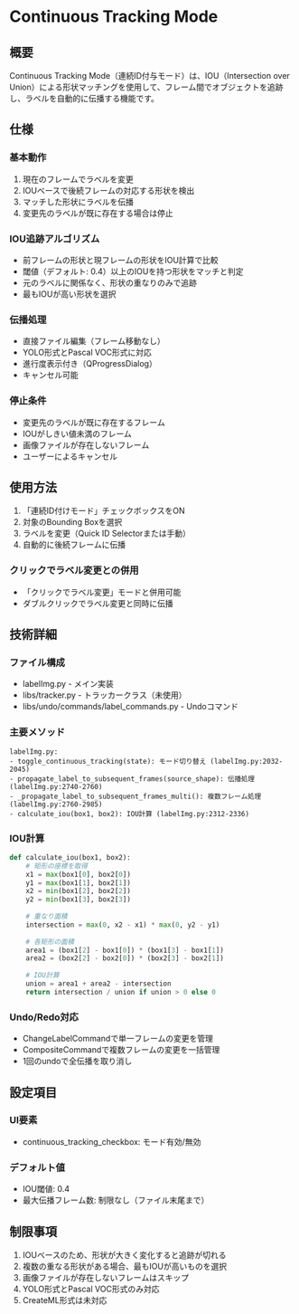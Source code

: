 # Continuous Tracking Mode

## 概要

Continuous Tracking Mode（連続ID付与モード）は、IOU（Intersection over Union）による形状マッチングを使用して、フレーム間でオブジェクトを追跡し、ラベルを自動的に伝播する機能です。

## 仕様

### 基本動作
1. 現在のフレームでラベルを変更
2. IOUベースで後続フレームの対応する形状を検出
3. マッチした形状にラベルを伝播
4. 変更先のラベルが既に存在する場合は停止

### IOU追跡アルゴリズム
- 前フレームの形状と現フレームの形状をIOU計算で比較
- 閾値（デフォルト: 0.4）以上のIOUを持つ形状をマッチと判定
- 元のラベルに関係なく、形状の重なりのみで追跡
- 最もIOUが高い形状を選択

### 伝播処理
- 直接ファイル編集（フレーム移動なし）
- YOLO形式とPascal VOC形式に対応
- 進行度表示付き（QProgressDialog）
- キャンセル可能

### 停止条件
- 変更先のラベルが既に存在するフレーム
- IOUがしきい値未満のフレーム
- 画像ファイルが存在しないフレーム
- ユーザーによるキャンセル

## 使用方法

1. 「連続ID付けモード」チェックボックスをON
2. 対象のBounding Boxを選択
3. ラベルを変更（Quick ID Selectorまたは手動）
4. 自動的に後続フレームに伝播

### クリックでラベル変更との併用
- 「クリックでラベル変更」モードと併用可能
- ダブルクリックでラベル変更と同時に伝播

## 技術詳細

### ファイル構成
- labelImg.py - メイン実装
- libs/tracker.py - トラッカークラス（未使用）
- libs/undo/commands/label_commands.py - Undoコマンド

### 主要メソッド
```
labelImg.py:
- toggle_continuous_tracking(state): モード切り替え (labelImg.py:2032-2045)
- propagate_label_to_subsequent_frames(source_shape): 伝播処理 (labelImg.py:2740-2760)
- _propagate_label_to_subsequent_frames_multi(): 複数フレーム処理 (labelImg.py:2760-2985)
- calculate_iou(box1, box2): IOU計算 (labelImg.py:2312-2336)
```

### IOU計算
```python
def calculate_iou(box1, box2):
    # 矩形の座標を取得
    x1 = max(box1[0], box2[0])
    y1 = max(box1[1], box2[1])
    x2 = min(box1[2], box2[2])
    y2 = min(box1[3], box2[3])
    
    # 重なり面積
    intersection = max(0, x2 - x1) * max(0, y2 - y1)
    
    # 各矩形の面積
    area1 = (box1[2] - box1[0]) * (box1[3] - box1[1])
    area2 = (box2[2] - box2[0]) * (box2[3] - box2[1])
    
    # IOU計算
    union = area1 + area2 - intersection
    return intersection / union if union > 0 else 0
```

### Undo/Redo対応
- ChangeLabelCommandで単一フレームの変更を管理
- CompositeCommandで複数フレームの変更を一括管理
- 1回のundoで全伝播を取り消し

## 設定項目

### UI要素
- continuous_tracking_checkbox: モード有効/無効

### デフォルト値
- IOU閾値: 0.4
- 最大伝播フレーム数: 制限なし（ファイル末尾まで）

## 制限事項

1. IOUベースのため、形状が大きく変化すると追跡が切れる
2. 複数の重なる形状がある場合、最もIOUが高いものを選択
3. 画像ファイルが存在しないフレームはスキップ
4. YOLO形式とPascal VOC形式のみ対応
5. CreateML形式は未対応